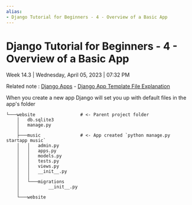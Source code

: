 ```yaml
---
alias:
- Django Tutorial for Beginners - 4 - Overview of a Basic App
---
```

# Django Tutorial for Beginners - 4 - Overview of a Basic App

Week 14.3 | Wednesday, April 05, 2023 | 07:32 PM

Related note : [Django Apps](Django%20Apps.md) - [Django App Template File Explanation](Django%20App%20Template%20File%20Explanation.md)

When you create a new app Django will set you up with default files in the app's folder

```text
└───website                 # <- Parent project folder
    │   db.sqlite3
    │   manage.py
    │
    ├───music               # <- App created `python manage.py startapp music`
    │   │   admin.py
    │   │   apps.py
    │   │   models.py
    │   │   tests.py
    │   │   views.py
    │   │   __init__.py
    │   │
    │   └───migrations
    │           __init__.py
    │
    └───website
```
